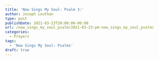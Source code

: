 ```yaml
---
title: 'Now Sings My Soul: Psalm 3:'
author: Joseph Louthan
type: post
publishDate: 2021-03-23T20:00:00-06:00
url: /now_sings_my_soul_psalm/2021-03-23-pm-now_sings_my_soul_psalm/
categories:
  - Prayers
tags:
  - 'Now Sings My Soul: Psalms'
draft: true
---
```

<pre>
<div style="font-variant: small-caps;">

</div>

</pre>
